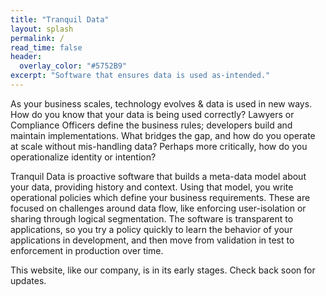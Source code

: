 ```yaml
---
title: "Tranquil Data"
layout: splash
permalink: /
read_time: false
header:
  overlay_color: "#5752B9"
excerpt: "Software that ensures data is used as-intended."
---
```


As your business scales, technology evolves &amp; data is used in new ways. How do you know that your data is being used correctly? Lawyers or Compliance Officers define the business rules; developers build and maintain implementations. What bridges the gap, and how do you operate at scale without mis-handling data? Perhaps more critically, how do you operationalize identity or intention?

Tranquil Data is proactive software that builds a meta-data model about your data, providing history and context. Using that model, you write operational policies which define your business requirements. These are focused on challenges around data flow, like enforcing user-isolation or sharing through logical segmentation. The software is transparent to applications, so you try a policy quickly to learn the behavior of your applications in development, and then move from validation in test to enforcement in production over time.

This website, like our company, is in its early stages. Check back soon for updates.